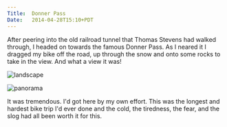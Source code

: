```yaml
---
Title:	Donner Pass
Date:	2014-04-28T15:10+PDT
---
```


After peering into the old railroad tunnel that Thomas Stevens had walked through, I headed on towards the famous Donner Pass. As I neared it I dragged my bike off the road, up through the snow and onto some rocks to take in the view. And what a view it was!

![landscape](https://farm8.staticflickr.com/7445/14091465283_748bca3d7f.jpg "At Donner Summit with Donner Lake in the background")

![panorama](https://farm3.staticflickr.com/2928/14634829149_8fb7a82813_b.jpg "Donner Lake")

It was tremendous. I'd got here by my own effort. This was the longest and hardest bike trip I'd ever done and the cold, the tiredness, the fear, and the slog had all been worth it for this.